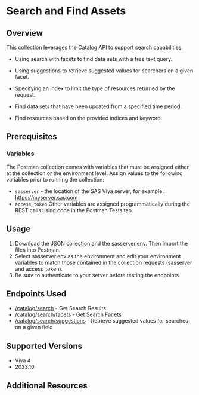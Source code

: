 # Search and Find Assets

## Overview

This collection leverages the Catalog API to support search capabilities.

- Using search with facets to find data sets with a free text query.

- Using suggestions to retrieve suggested values for searchers on a given facet.

- Specifying an index to limit the type of resources returned by the request.

- Find data sets that have been updated from a specified time period.

- Find resources based on the provided indices and keyword.

## Prerequisites

### Variables

The Postman collection comes with variables that must be assigned either at the collection or the environment level. Assign values to the following variables prior to running the collection:

- `sasserver` - the location of the SAS Viya server; for example: https://myserver.sas.com
- `access_token`
Other variables are assigned programmatically during the REST calls using code in the Postman Tests tab.

## Usage

1. Download the JSON collection and the sasserver.env. Then import the files into Postman.
2. Select sasserver.env as the environment and edit your environment variables to match those contained in the collection requests (sasserver and access_token).
3. Be sure to authenticate to your server before testing the endpoints.

## Endpoints Used

- [/catalog/search](https://developer.sas.com/rest-apis/catalog/getSearchResults) - Get Search Results
- [/catalog/search/facets](https://developer.sas.com/rest-apis/catalog/getSearchFacets) - Get Search Facets
- [/catalog/search/suggestions](https://developer.sas.com/rest-apis/catalog/getSearchSuggestions) - Retrieve suggested values for searches on a given field

## Supported Versions

- Viya 4
- 2023.10

## Additional Resources
